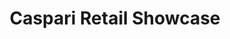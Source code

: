 ---
title: "Caspari Retail Showcase"
url: /charlottesville/caspari-retail-showcase/
shop: Allgemein
---